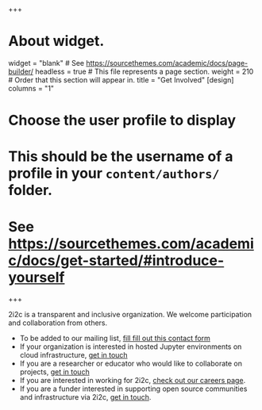 +++
# About widget.
widget = "blank"  # See https://sourcethemes.com/academic/docs/page-builder/
headless = true  # This file represents a page section.
weight = 210  # Order that this section will appear in.
title = "Get Involved"
[design]
  columns = "1"

# Choose the user profile to display
# This should be the username of a profile in your `content/authors/` folder.
# See https://sourcethemes.com/academic/docs/get-started/#introduce-yourself
+++

2i2c is a transparent and inclusive organization. We welcome participation and collaboration from others.

- To be added to our mailing list, [fill fill out this contact form](/#contact)
- If your organization is interested in hosted Jupyter environments on
  cloud infrastructure, [get in touch](mailto:hello@2i2c.org?subject=Inquiry%20about%20hosted%20jupyter)
- If you are a researcher or educator who would like to collaborate on projects, [get in touch](mailto:hello@2i2c.org?subject=Inquiry%20about%20collaboration)
- If you are interested in working for 2i2c, [check out our careers page](/careers).
- If you are a funder interested in supporting open source communities and infrastructure via 2i2c, [get in touch](mailto:hello@2i2c.org?subject=Inquiry%20from%20funder).
